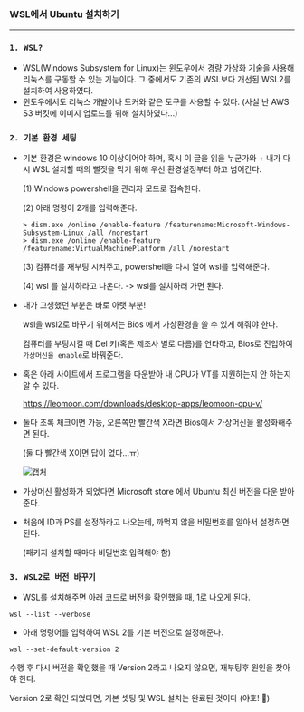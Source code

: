 ### WSL에서 Ubuntu 설치하기

---

### `1. WSL?`

- WSL(Windows Subsystem for Linux)는 윈도우에서 경량 가상화 기술을 사용해 리눅스를 구동할 수 있는 기능이다. 그 중에서도 기존의 WSL보다 개선된 WSL2를 설치하여 사용하였다.
- 윈도우에서도 리눅스 개발이나 도커와 같은 도구를 사용할 수 있다.  (사실 난 AWS S3 버킷에 이미지 업로드를 위해 설치하였다...)

### `2. 기본 환경 세팅`

- 기본 환경은 windows 10 이상이어야 하며, 혹시 이 글을 읽을 누군가와 + 내가 다시 WSL 설치할 때의 뻘짓을 막기 위해 우선 환경설정부터 하고 넘어간다.

  (1) Windows powershell을 관리자 모드로 접속한다.

  (2) 아래 명령어 2개를 입력해준다.

  ```
  > dism.exe /online /enable-feature /featurename:Microsoft-Windows-Subsystem-Linux /all /norestart
  > dism.exe /online /enable-feature /featurename:VirtualMachinePlatform /all /norestart
  ```

  (3) 컴퓨터를 재부팅 시켜주고, powershell을 다시 열어 wsl를 입력해준다.

  (4)  wsl 를 설치하라고 나온다. -> wsl를 설치하러 가면 된다.

- 내가 고생했던 부분은 바로 아랫 부분!

  wsl을 wsl2로 바꾸기 위해서는 Bios 에서 가상환경을 쓸 수 있게 해줘야 한다.

  컴퓨터를 부팅시길 때 Del 키(혹은 제조사 별로 다름)를 연타하고, Bios로 진입하여 `가상머신을 enable`로 바꿔준다.

- 혹은 아래 사이트에서 프로그램을 다운받아 내 CPU가 VT를 지원하는지 안 하는지 알 수 있다.

  https://leomoon.com/downloads/desktop-apps/leomoon-cpu-v/

- 둘다 초록 체크이면 가능, 오른쪽만 빨간색 X라면 Bios에서 가상머신을 활성화해주면 된다.

  (둘 다 빨간색 X이면 답이 없다...ㅠ)

  ![캡처](https://user-images.githubusercontent.com/69948723/105446827-4799d800-5cb6-11eb-8877-234ec9e7f1e7.PNG)

- 가상머신 활성화가 되었다면 Microsoft store 에서 Ubuntu 최신 버전을 다운 받아 준다.

- 처음에 ID과 PS를 설정하라고 나오는데, 까먹지 않을 비밀번호를 알아서 설정하면 된다.

  (패키지 설치할 때마다 비밀번호 입력해야 함)

### `3. WSL2로 버전 바꾸기`

- WSL를 설치해주면 아래 코드로 버전을 확인했을 때, 1로 나오게 된다.

```
wsl --list --verbose
```

- 아래 명령어를 입력하여 WSL 2를 기본 버전으로 설정해준다.

```
wsl --set-default-version 2
```



수행 후 다시 버전을 확인했을 때 Version 2라고 나오지 않으면, 재부팅후 원인을 찾아야 한다.

Version 2로 확인 되었다면, 기본 셋팅 및 WSL 설치는 완료된 것이다 (야호! 🤗)

